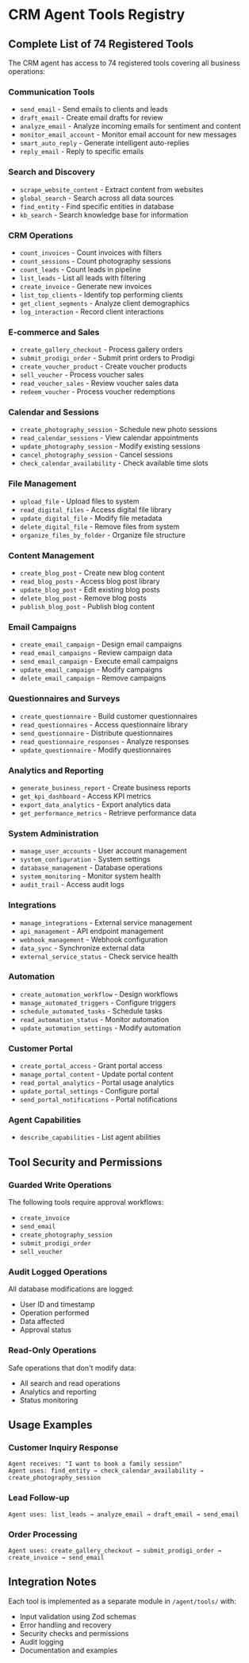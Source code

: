 # CRM Agent Tools Registry

## Complete List of 74 Registered Tools

The CRM agent has access to 74 registered tools covering all business operations:

### Communication Tools
- `send_email` - Send emails to clients and leads
- `draft_email` - Create email drafts for review
- `analyze_email` - Analyze incoming emails for sentiment and content
- `monitor_email_account` - Monitor email account for new messages
- `smart_auto_reply` - Generate intelligent auto-replies
- `reply_email` - Reply to specific emails

### Search and Discovery
- `scrape_website_content` - Extract content from websites
- `global_search` - Search across all data sources
- `find_entity` - Find specific entities in database
- `kb_search` - Search knowledge base for information

### CRM Operations
- `count_invoices` - Count invoices with filters
- `count_sessions` - Count photography sessions
- `count_leads` - Count leads in pipeline
- `list_leads` - List all leads with filtering
- `create_invoice` - Generate new invoices
- `list_top_clients` - Identify top performing clients
- `get_client_segments` - Analyze client demographics
- `log_interaction` - Record client interactions

### E-commerce and Sales
- `create_gallery_checkout` - Process gallery orders
- `submit_prodigi_order` - Submit print orders to Prodigi
- `create_voucher_product` - Create voucher products
- `sell_voucher` - Process voucher sales
- `read_voucher_sales` - Review voucher sales data
- `redeem_voucher` - Process voucher redemptions

### Calendar and Sessions
- `create_photography_session` - Schedule new photo sessions
- `read_calendar_sessions` - View calendar appointments
- `update_photography_session` - Modify existing sessions
- `cancel_photography_session` - Cancel sessions
- `check_calendar_availability` - Check available time slots

### File Management
- `upload_file` - Upload files to system
- `read_digital_files` - Access digital file library
- `update_digital_file` - Modify file metadata
- `delete_digital_file` - Remove files from system
- `organize_files_by_folder` - Organize file structure

### Content Management
- `create_blog_post` - Create new blog content
- `read_blog_posts` - Access blog post library
- `update_blog_post` - Edit existing blog posts
- `delete_blog_post` - Remove blog posts
- `publish_blog_post` - Publish blog content

### Email Campaigns
- `create_email_campaign` - Design email campaigns
- `read_email_campaigns` - Review campaign data
- `send_email_campaign` - Execute email campaigns
- `update_email_campaign` - Modify campaigns
- `delete_email_campaign` - Remove campaigns

### Questionnaires and Surveys
- `create_questionnaire` - Build customer questionnaires
- `read_questionnaires` - Access questionnaire library
- `send_questionnaire` - Distribute questionnaires
- `read_questionnaire_responses` - Analyze responses
- `update_questionnaire` - Modify questionnaires

### Analytics and Reporting
- `generate_business_report` - Create business reports
- `get_kpi_dashboard` - Access KPI metrics
- `export_data_analytics` - Export analytics data
- `get_performance_metrics` - Retrieve performance data

### System Administration
- `manage_user_accounts` - User account management
- `system_configuration` - System settings
- `database_management` - Database operations
- `system_monitoring` - Monitor system health
- `audit_trail` - Access audit logs

### Integrations
- `manage_integrations` - External service management
- `api_management` - API endpoint management
- `webhook_management` - Webhook configuration
- `data_sync` - Synchronize external data
- `external_service_status` - Check service health

### Automation
- `create_automation_workflow` - Design workflows
- `manage_automated_triggers` - Configure triggers
- `schedule_automated_tasks` - Schedule tasks
- `read_automation_status` - Monitor automation
- `update_automation_settings` - Modify automation

### Customer Portal
- `create_portal_access` - Grant portal access
- `manage_portal_content` - Update portal content
- `read_portal_analytics` - Portal usage analytics
- `update_portal_settings` - Configure portal
- `send_portal_notifications` - Portal notifications

### Agent Capabilities
- `describe_capabilities` - List agent abilities

## Tool Security and Permissions

### Guarded Write Operations
The following tools require approval workflows:
- `create_invoice`
- `send_email`
- `create_photography_session`
- `submit_prodigi_order`
- `sell_voucher`

### Audit Logged Operations
All database modifications are logged:
- User ID and timestamp
- Operation performed
- Data affected
- Approval status

### Read-Only Operations
Safe operations that don't modify data:
- All search and read operations
- Analytics and reporting
- Status monitoring

## Usage Examples

### Customer Inquiry Response
```
Agent receives: "I want to book a family session"
Agent uses: find_entity → check_calendar_availability → create_photography_session
```

### Lead Follow-up
```
Agent uses: list_leads → analyze_email → draft_email → send_email
```

### Order Processing
```
Agent uses: create_gallery_checkout → submit_prodigi_order → create_invoice → send_email
```

## Integration Notes

Each tool is implemented as a separate module in `/agent/tools/` with:
- Input validation using Zod schemas
- Error handling and recovery
- Security checks and permissions
- Audit logging
- Documentation and examples